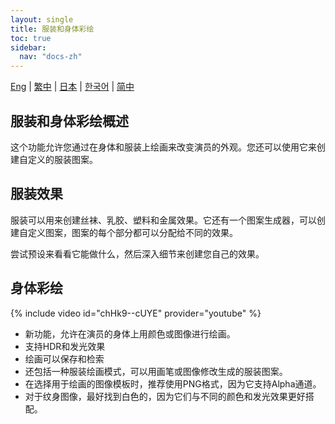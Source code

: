 ```yaml
---
layout: single
title: 服装和身体彩绘
toc: true
sidebar:
  nav: "docs-zh"
---
```

[Eng](/dancexr/features/outfit_body_paint) | [繁中](/tw/dancexr/features/outfit_body_paint) | [日本](/jp/dancexr/features/outfit_body_paint) | [한국어](/kr/dancexr/features/outfit_body_paint) | [简中](/zh/dancexr/features/outfit_body_paint)


## 服装和身体彩绘概述
这个功能允许您通过在身体和服装上绘画来改变演员的外观。您还可以使用它来创建自定义的服装图案。

## 服装效果
服装可以用来创建丝袜、乳胶、塑料和金属效果。它还有一个图案生成器，可以创建自定义图案，图案的每个部分都可以分配给不同的效果。

尝试预设来看看它能做什么，然后深入细节来创建您自己的效果。

## 身体彩绘
{% include video id="chHk9--cUYE" provider="youtube" %}
* 新功能，允许在演员的身体上用颜色或图像进行绘画。
* 支持HDR和发光效果
* 绘画可以保存和检索
* 还包括一种服装绘画模式，可以用画笔或图像修改生成的服装图案。
* 在选择用于绘画的图像模板时，推荐使用PNG格式，因为它支持Alpha通道。
* 对于纹身图像，最好找到白色的，因为它们与不同的颜色和发光效果更好搭配。